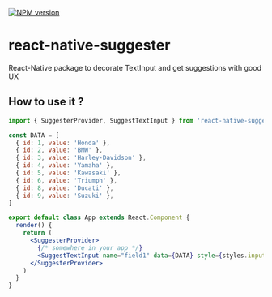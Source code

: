 [![NPM version](https://badge.fury.io/js/react-native-suggester.svg)](http://badge.fury.io/js/react-native-suggester)

# react-native-suggester

React-Native package to decorate TextInput and get suggestions with good UX

## How to use it ?

```jsx
import { SuggesterProvider, SuggestTextInput } from 'react-native-suggester'

const DATA = [
  { id: 1, value: 'Honda' },
  { id: 2, value: 'BMW' },
  { id: 3, value: 'Harley-Davidson' },
  { id: 4, value: 'Yamaha' },
  { id: 5, value: 'Kawasaki' },
  { id: 6, value: 'Triumph' },
  { id: 8, value: 'Ducati' },
  { id: 9, value: 'Suzuki' },
]

export default class App extends React.Component {
  render() {
    return (
      <SuggesterProvider>
        {/* somewhere in your app */}
        <SuggestTextInput name="field1" data={DATA} style={styles.input} />
      </SuggesterProvider>
    )
  }
}
```
